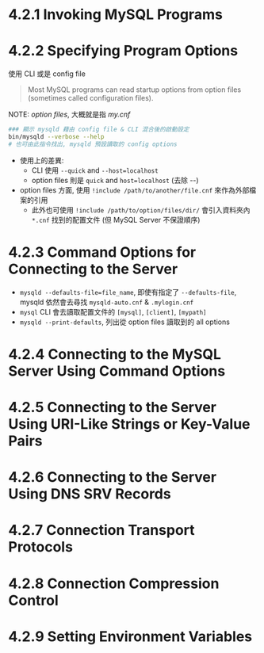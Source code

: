 # 4.2.1 Invoking MySQL Programs
# 4.2.2 Specifying Program Options

使用 CLI 或是 config file

> Most MySQL programs can read startup options from option files (sometimes called configuration files).

NOTE: *option files*, 大概就是指 *my.cnf*

```bash
### 顯示 mysqld 藉由 config file & CLI 混合後的啟動設定
bin/mysqld --verbose --help
# 也可由此指令找出, mysqld 預設讀取的 config options
```

- 使用上的差異:
    - CLI 使用          `--quick` and `--host=localhost`
    - option files 則是 `quick`   and `host=localhost` (去除 --)
- option files 方面, 使用 `!include /path/to/another/file.cnf` 來作為外部檔案的引用
    - 此外也可使用 `!include /path/to/option/files/dir/` 會引入資料夾內 `*.cnf` 找到的配置文件 (但 MySQL Server 不保證順序)

# 4.2.3 Command Options for Connecting to the Server

- `mysqld --defaults-file=file_name`, 即使有指定了 `--defaults-file`, mysqld 依然會去尋找 `mysqld-auto.cnf` & `.mylogin.cnf`
- `mysql` CLI 會去讀取配置文件的 `[mysql]`, `[client]`, `[mypath]`
- `mysqld --print-defaults`, 列出從 option files 讀取到的 all options


# 4.2.4 Connecting to the MySQL Server Using Command Options
# 4.2.5 Connecting to the Server Using URI-Like Strings or Key-Value Pairs
# 4.2.6 Connecting to the Server Using DNS SRV Records
# 4.2.7 Connection Transport Protocols
# 4.2.8 Connection Compression Control
# 4.2.9 Setting Environment Variables